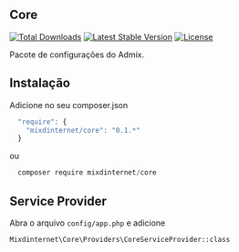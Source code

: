 ## Core

[![Total Downloads](https://poser.pugx.org/mixdinternet/core/d/total.svg)](https://packagist.org/packages/mixdinternet/core)
[![Latest Stable Version](https://poser.pugx.org/mixdinternet/core/v/stable.svg)](https://packagist.org/packages/mixdinternet/core)
[![License](https://poser.pugx.org/mixdinternet/core/license.svg)](https://packagist.org/packages/mixdinternet/core)

Pacote de configurações do Admix.

## Instalação

Adicione no seu composer.json

```js
  "require": {
    "mixdinternet/core": "0.1.*"
  }
```

ou

```js
  composer require mixdinternet/core
```

## Service Provider

Abra o arquivo `config/app.php` e adicione

`Mixdinternet\Core\Providers\CoreServiceProvider::class`